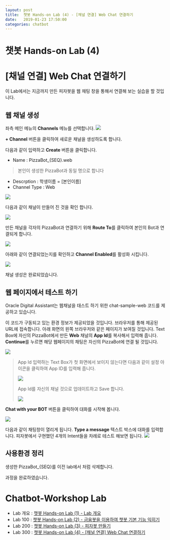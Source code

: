 ```yaml
---
layout: post
title:  챗봇 Hands-on Lab (4) - [채널 연결] Web Chat 연결하기
date:   2019-01-23 17:50:00
categories: chatbot
---
```


# 챗봇 Hands-on Lab (4) 
# [채널 연결] Web Chat 연결하기

이 Lab에서는 지금까지 만든 피자봇을 웹 채팅 창을 통해서 연결해 보는 실습을 할 것입니다.


## 웹 채널 생성
좌측 메인 메뉴의 **Channels** 메뉴를 선택합니다.
![](/assets/images/chatbot_lecture/channel/01_channel_settings.png)

 **+ Channel** 버튼을 클릭하여 새로운 채널을 생성하도록 합니다. 

다음과 같이 입력하고 **Create** 버튼을 클릭합니다.

* Name : PizzaBot_{SEQ}.web 
> 본인이 생성한 PizzaBot과 동일 명으로 합니다 
* Descrption : 학생이름 = [본인이름]
* Channel Type : Web

![](/assets/images/chatbot_lecture/channel/02_create_channel.png)

다음과 같이 채널이 만들어 진 것을 확인 합니다.

![](/assets/images/chatbot_lecture/channel/03_Channel_created.png)

만든 채널을 각자의 PizzaBot과 연결하기 위해 **Route To**를 클릭하여 본인의 Bot과 연결되게 합니다.

![](/assets/images/chatbot_lecture/channel/03_Channel_route.png)

아래와 같이 연결되었는지를 확인하고 **Channel Enabled**를 활성화 시킵니다.

![](/assets/images/chatbot_lecture/channel/03_Channel_route_done.png)

채널 생성은 완료되었습니다.

## 웹 페이지에서 테스트 하기
Oracle Digital Assistant는 웹채널을 태스트 하기 위한 chat-sample-web 코드를 제공하고 있습니다.

이 코드가 구동되고 있는 환경 정보가 제공되었을 것입니다. 브라우저를 통해 제공된 URL에 접속합니다. 아래 화면의 왼쪽 브라우저와 같은 페이지가 보여질 것입니다.
Text Box에 자신의 PizzaBot에서 만든 **Web** 채널의 **App Id**를 복사해서 입력해 줍니다. **Continue**를 누르면 해당 웹페이지의 채팅은 자신의 PizzaBot에 연결 될 것입니다.

![](/assets/images/chatbot_lecture/channel/04_web_app_id.png)

> App Id 입력하는 Text Box가 첫 화면에서 보이지 않는다면 다음과 같이 설정 아이콘을 클릭하여 App ID를 입력해 줍니다.
>
> ![](/assets/images/chatbot_lecture/channel/04_web_app_id_setting.png)
>
> App Id를 자신의 채널 것으로 업데이트하고 Save 합니다.
>
> ![](/assets/images/chatbot_lecture/channel/04_web_app_id_setting_save.png)

**Chat with your BOT** 버튼을 클릭하여 대화를 시작해 봅니다.

![](/assets/images/chatbot_lecture/channel/05_chat_with_your_bot.png)

다음과 같이 채팅창이 열리게 됩니다. **Type a message** 텍스트 박스에 대화를 입력합니다.
피자봇에서 구현했던 4개의 Intent들을 차례로 테스트 해보면 됩니다.
![](/assets/images/chatbot_lecture/channel/06_chat.png)

## 사용환경 정리 
생성한 PizzaBot_{SEQ}를 이전 lab에서 처럼 삭제합니다.

과정을 완료하였습니다.

# Chatbot-Workshop Lab 
* Lab 개요 : [챗봇 Hands-on Lab (1) - Lab 개요](/chatbot/2019/챗봇-Hands-on-Lab_1/)
* Lab 100 : [챗봇 Hands-on Lab (2) - 금융봇을 이용하여 챗봇 기본 기능 익히기](/chatbot/2019/챗봇-Hands-on-Lab_2/)
* Lab 200 : [챗봇 Hands-on Lab (3) - 피자봇 만들기 ](/chatbot/2019/챗봇-Hands-on-Lab_3/)
* Lab 300 : [챗봇 Hands-on Lab (4) - [채널 연결] Web Chat 연결하기](/chatbot/2019/챗봇-Hands-on-Lab_4/)